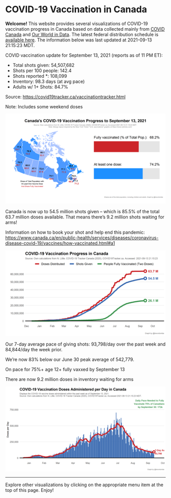 COVID-19 Vaccination in Canada
==============================

**Welcome!** This website provides several visualizations of COVID-19
vaccination progress in Canada based on data collected mainly from
[COVID Canada](https://covid19tracker.ca/vaccinationtracker.html) and
[Our World in Data](https://ourworldindata.org/covid-vaccinations). The
latest federal distribution schedule is [available
here](https://www.canada.ca/en/public-health/services/diseases/2019-novel-coronavirus-infection/prevention-risks/covid-19-vaccine-treatment/vaccine-rollout.html).
The information below was last updated at 2021-09-13 21:15:23 MDT.

COVID vaccination update for September 13, 2021 (reports as of 11 PM
ET):

-   Total shots given: 54,507,682
-   Shots per 100 people: 142.4
-   Shots reported \*: 108,099
-   Inventory: 98.3 days (at avg pace)
-   Adults w/ 1+ Shots: 84.7%

Source:
<a href="https://covid19tracker.ca/vaccinationtracker.html" class="uri">https://covid19tracker.ca/vaccinationtracker.html</a>

Note: Includes some weekend doses

![](Plots/plot_main.png)

Canada is now up to 54.5 million shots given – which is 85.5% of the
total 63.7 million doses available. That means there’s 9.2 million shots
waiting for arms!

Information on how to book your shot and help end this pandemic:
<a href="https://www.canada.ca/en/public-health/services/diseases/coronavirus-disease-covid-19/vaccines/how-vaccinated.html#a1" class="uri">https://www.canada.ca/en/public-health/services/diseases/coronavirus-disease-covid-19/vaccines/how-vaccinated.html#a1</a>

![](Plots/plot_total.png)

Our 7-day average pace of giving shots: 93,798/day over the past week
and 84,844/day the week prior.

We’re now 83% below our June 30 peak average of 542,779.

On pace for 75%+ age 12+ fully vaxxed by September 13

There are now 9.2 million doses in inventory waiting for arms

![](Plots/pace_national.png)

------------------------------------------------------------------------

Explore other visualizations by clicking on the appropriate menu item at
the top of this page. Enjoy!
